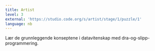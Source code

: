 ```yaml
---
title: Artist
level: 3
external: 'https://studio.code.org/s/artist/stage/1/puzzle/1'
language: nb
---
```


Lær de grunnleggende konseptene i datavitenskap med 
dra-og-slipp-programmering.
